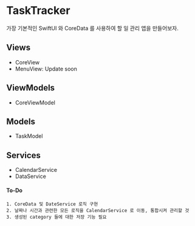 #  TaskTracker
가장 기본적인 SwiftUI 와 CoreData 를 사용하여 할 일 관리 앱을 만들어보자.

## Views
* CoreView
* MenuView: Update soon

## ViewModels
* CoreViewModel

## Models
* TaskModel

## Services
* CalendarService
* DataService


#### To-Do
    1. CoreData 및 DateService 로직 구현
    2. 날짜나 시간과 관련한 모든 로직을 CalendarService 로 이동, 통합시켜 관리할 것
    3. 생성된 category 들에 대한 저장 기능 필요
